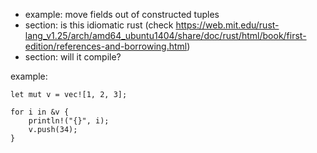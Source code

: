 - example: move fields out of constructed tuples
- section: is this idiomatic rust (check https://web.mit.edu/rust-lang_v1.25/arch/amd64_ubuntu1404/share/doc/rust/html/book/first-edition/references-and-borrowing.html)
- section: will it compile?

example:
```
let mut v = vec![1, 2, 3];

for i in &v {
    println!("{}", i);
    v.push(34);
}
```
